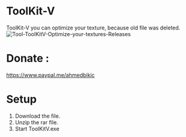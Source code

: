 # ToolKit-V
ToolKit-V you can optimize your texture, because old file was deleted.
![Tool-ToolKitV-Optimize-your-textures-Releases](https://user-images.githubusercontent.com/113796797/190871364-0c1f8bd5-2f9e-4971-ae5b-6525223c55aa.png)


# Donate : 
https://www.paypal.me/ahmedbikic

# Setup

1. Download the file.
2. Unzip the rar file.
3. Start ToolKitV.exe
